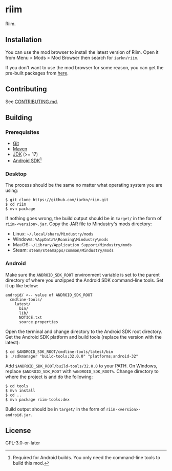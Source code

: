 # riim

Riim.

## Installation

You can use the mod browser to install the latest version of Riim. Open it from
Menu > Mods > Mod Browser then search for `iarkn/riim`.

If you don't want to use the mod browser for some reason, you can get the
pre-built packages from [here](https://github.com/iarkn/riim/releases).

## Contributing

See [CONTRIBUTING.md](CONTRIBUTING.md).

## Building

### Prerequisites

- [Git](https://git-scm.org/downloads)
- [Maven](https://maven.apache.org/download.cgi)
- [JDK](https://adoptium.net/temurin/releases) (>= 17)
- [Android SDK](https://developer.android.com/studio#command-tools)[^1]

### Desktop

The process should be the same no matter what operating system you are using:

    $ git clone https://github.com/iarkn/riim.git
    $ cd riim
    $ mvn package

If nothing goes wrong, the build output should be in `target/` in the form of
`riim-<version>.jar`. Copy the JAR file to Mindustry's mods directory:

- Linux: `~/.local/share/Mindustry/mods`
- Windows: `%AppData%\Roaming\Mindustry\mods`
- MacOS: `~/Library/Application Support/Mindustry/mods`
- Steam: `steam/steamapps/common/Mindustry/mods`

### Android

Make sure the `ANDROID_SDK_ROOT` environment variable is set to the parent
directory of where you unzipped the Android SDK command-line tools. Set it up
like below:

    android/ <-- value of ANDROID_SDK_ROOT
      cmdline-tools/
        latest/
          bin/
          lib/
          NOTICE.txt
          source.properties

Open the terminal and change directory to the Android SDK root directory. Get
the Android SDK platform and build tools (replace the version with the latest):

    $ cd $ANDROID_SDK_ROOT/cmdline-tools/latest/bin
    $ ./sdkmanager "build-tools;32.0.0" "platforms;android-32"

Add `$ANDROID_SDK_ROOT/build-tools/32.0.0` to your PATH. On Windows, replace
`$ANDROID_SDK_ROOT` with `%ANDROID_SDK_ROOT%`. Change directory to where the
project is and do the following:

    $ cd tools
    $ mvn install
    $ cd ..
    $ mvn package riim-tools:dex

Build output should be in `target/` in the form of `riim-<version>-android.jar`.

[^1]: Required for Android builds. You only need the command-line tools to
      build this mod.

## License

GPL-3.0-or-later
